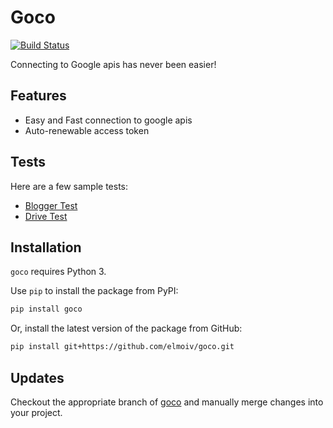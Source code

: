 # Goco
[![Build Status](https://api.travis-ci.org/elmoiv/goco.svg?branch=master)](https://travis-ci.org/elmoiv/goco)

Connecting to Google apis has never been easier!


## Features

* Easy and Fast connection to google apis
* Auto-renewable access token

## Tests

Here are a few sample tests:

* [Blogger Test](https://github.com/elmoiv/goco/tree/master/tests/test2.py)
* [Drive Test](https://github.com/elmoiv/goco/tree/master/tests/test1.py)

## Installation
`goco` requires Python 3.

Use `pip` to install the package from PyPI:

```bash
pip install goco
```

Or, install the latest version of the package from GitHub:

```bash
pip install git+https://github.com/elmoiv/goco.git
```

## Updates

Checkout the appropriate branch of [goco](https://github.com/elmoiv/goco) and manually merge changes into your project.
